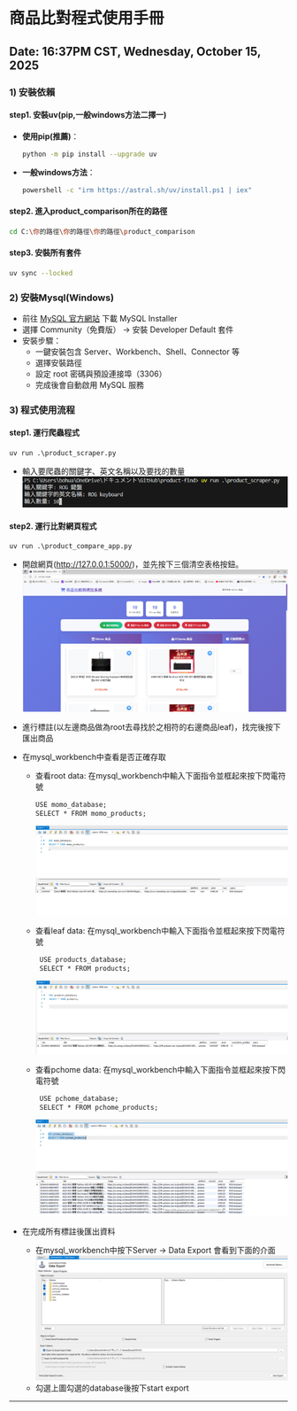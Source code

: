 
   # 商品比對程式使用手冊

## Date:  16:37PM CST, Wednesday, October 15, 2025
### 1) 安裝依賴
#### step1. 安裝uv(pip,一般windows方法二擇一)
- **使用pip(推薦)**：
   ```bash
   python -m pip install --upgrade uv 
   ```
   
- **一般windows方法**：
   ```bash
   powershell -c "irm https://astral.sh/uv/install.ps1 | iex"
   ```
#### step2. 進入product_comparison所在的路徑
   ```bash
   cd C:\你的路徑\你的路徑\你的路徑\product_comparison
   ```
#### step3. 安裝所有套件
   ```bash
   uv sync --locked 
   ```
### 2) 安裝Mysql(Windows)
   
  - 前往 [MySQL 官方網站](https://dev.mysql.com/downloads/installer/) 下載 MySQL Installer
  - 選擇 Community（免費版） → 安裝 Developer Default 套件
  - 安裝步驟：
    - 一鍵安裝包含 Server、Workbench、Shell、Connector 等
    - 選擇安裝路徑
    - 設定 root 密碼與預設連接埠（3306）
    - 完成後會自動啟用 MySQL 服務
   
   
   
   
   
   
### 3) 程式使用流程
#### step1. 運行爬蟲程式
   ```Python
 uv run .\product_scraper.py  
   ```
   - 輸入要爬蟲的關鍵字、英文名稱以及要找的數量
   ![image](https://github.com/chuangleo/product_comparison/blob/main/image/Readme1.png)

#### step2. 運行比對網頁程式
   ```Python
 uv run .\product_compare_app.py
   ```
   
- 開啟網頁(http://127.0.0.1:5000/)，並先按下三個清空表格按鈕。
![image](https://github.com/chuangleo/product_comparison/blob/main/image/Readme2.png)
- 進行標註(以左邊商品做為root去尋找於之相符的右邊商品leaf)，找完後按下匯出商品
- 在mysql_workbench中查看是否正確存取
  - 查看root data: 在mysql_workbench中輸入下面指令並框起來按下閃電符號
    ```
    USE momo_database;
    SELECT * FROM momo_products;
     ```
    ![image](https://github.com/chuangleo/product_comparison/blob/main/image/Readme3.png)

   - 查看leaf data: 在mysql_workbench中輸入下面指令並框起來按下閃電符號
     ```
      USE products_database;
      SELECT * FROM products;
     ```
     ![image](https://github.com/chuangleo/product_comparison/blob/main/image/Readme4.png)

   - 查看pchome data: 在mysql_workbench中輸入下面指令並框起來按下閃電符號
     ```
      USE pchome_database;
      SELECT * FROM pchome_products;
     ```
     ![image](https://github.com/chuangleo/product_comparison/blob/main/image/Readme5.png)

- 在完成所有標註後匯出資料
  - 在mysql_workbench中按下Server -> Data Export 會看到下面的介面
 ![image](https://github.com/chuangleo/product_comparison/blob/main/image/Readme6.png)
  - 勾選上圖勾選的database後按下start export

****
